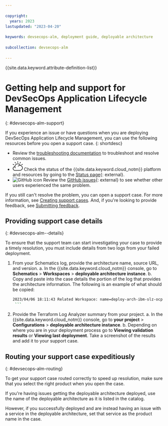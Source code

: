 ```yaml
---

copyright:
  years: 2023
lastupdated: "2023-04-20"

keywords: devsecops-alm, deployment guide, deployable architecture

subcollection: devsecops-alm

---
```


{{site.data.keyword.attribute-definition-list}}


# Getting help and support for DevSecOps Application Lifecycle Management
{: #devsecops-alm-support}

If you experience an issue or have questions when you are deploying DevSecOps Application Lifecycle Management, you can use the following resources before you open a support case.
{: shortdesc}


* Review the [troubleshooting documentation](/docs/devsecops-alm?topic=devsecops-alm-devsecops-alm-issue-analysis) to troubleshoot and resolve common issues.
* ![{{site.data.keyword.cloud_notm}} icon](images/ibm-cloud-16.svg "IBM Cloud icon") Check the status of the {{site.data.keyword.cloud_notm}} platform and resources by going to the [Status page](https://cloud.ibm.com/status){: external}.
* ![GitHub icon](../icons/logo-github-16.svg "GitHub icon") Review the [GitHub issues](https://github.com/terraform-ibm-modules/terraform-ibm-powervs-sap/issues){: external} to see whether other users experienced the same problem.




If you still can't resolve the problem, you can open a support case. For more information, see [Creating support cases](/docs/get-support?topic=get-support-open-case). And, if you're looking to provide feedback, see [Submitting feedback](/docs/overview?topic=overview-feedback).

## Providing support case details
{: #devsecops-alm--details}

To ensure that the support team can start investigating your case to provide a timely resolution, you must include details from two logs from your failed deployment.


1. From your Schematics log, provide the architecture name, source URL, and version.
   a. In the {{site.data.keyword.cloud_notm}} console, go to **Schematics** > **Workspaces** > **deployable architecture instance**.
   b. Copy and paste into the case details the portion of the log that provides the architecture information. The following is an example of what should be copied:
      
      ```sh
      2023/04/06 18:11:43 Related Workspace: name=deploy-arch-ibm-slz-ocp-04-06-2023, sourcerelease=(not specified), sourceurl=https modules/terraform-ibm-landing-zone/archive/v3.1.2.tar.gz,tolder=terratorm-ibm-landing-zone-3.1.2/patterns/roks
       ```

2. Provide the Terraform Log Analyzer summary from your project.
   a. In the {{site.data.keyword.cloud_notm}} console, go to **your project** > **Configurations** > **deployable architecture instance**.
   b. Depending on where you are in your deployment process go to **Viewing validation results** or **Viewing last deployment**. Take a screenshot of the results and add it to your support case.

## Routing your support case expeditiously 
{: #devsecops-alm-routing}

To get your support case routed correctly to speed up resolution, make sure that you select the right product when you open the case. 

If you're having issues getting the deployable architecture deployed, use the name of the deployable architecture as it is listed in the catalog. 

However, if you successfully deployed and are instead having an issue with a service in the deployable architecture, set that service as the product name in the case. 

 
  
